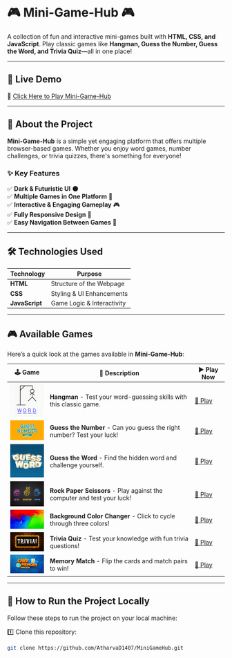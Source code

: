 # 🎮 Mini-Game-Hub 🎮

A collection of fun and interactive mini-games built with **HTML, CSS, and JavaScript**. Play classic games like **Hangman, Guess the Number, Guess the Word, and Trivia Quiz**—all in one place!

---

## 🚀 **Live Demo**

🔗 [Click Here to Play Mini-Game-Hub](https://atharvad1407.github.io/MiniGameHub/)

---

## 🎯 **About the Project**

**Mini-Game-Hub** is a simple yet engaging platform that offers multiple browser-based games. Whether you enjoy word games, number challenges, or trivia quizzes, there's something for everyone!

### ✨ **Key Features**

✅ **Dark & Futuristic UI** 🌑  
✅ **Multiple Games in One Platform** 🎲  
✅ **Interactive & Engaging Gameplay** 🎮  
✅ **Fully Responsive Design** 📱  
✅ **Easy Navigation Between Games** 🔄

---

## 🛠 **Technologies Used**

| Technology     | Purpose                    |
| -------------- | -------------------------- |
| **HTML**       | Structure of the Webpage   |
| **CSS**        | Styling & UI Enhancements  |
| **JavaScript** | Game Logic & Interactivity |

---

## 🎮 **Available Games**

Here’s a quick look at the games available in **Mini-Game-Hub**:

| 🕹 Game                                                    | 🎯 Description                                                          | ▶ Play Now                                                                                          |
| --------------------------------------------------------- | ----------------------------------------------------------------------- | --------------------------------------------------------------------------------------------------- |
| <img src="Images/hangman.png" width="100">                | **Hangman** - Test your word-guessing skills with this classic game.    | [🔗 Play](https://atharvad1407.github.io/MiniGameHub/Games/Hangman/index.html)                      |
| <img src="Images/guessTheNumber.jpg" width="100">         | **Guess the Number** - Can you guess the right number? Test your luck!  | [🔗 Play](https://atharvad1407.github.io/MiniGameHub/Games/Guess%20the%20Number/index.html)         |
| <img src="Images/guessTheWord.png" width="100">           | **Guess the Word** - Find the hidden word and challenge yourself.       | [🔗 Play](https://atharvad1407.github.io/MiniGameHub/Games/Guess%20the%20Word/index.html)           |
| <img src="Images/rockPaperScissor.jpg" width="100">       | **Rock Paper Scissors** - Play against the computer and test your luck! | [🔗 Play](https://atharvad1407.github.io/MiniGameHub/Games/Rock%20Paper%20Scissor/index.html)       |
| <img src="Images/backgroundColorChanger.jpg" width="100"> | **Background Color Changer** - Click to cycle through three colors!     | [🔗 Play](https://atharvad1407.github.io/MiniGameHub/Games/Background%20Color%20Changer/index.html) |
| <img src="Images/triviaQuiz.gif" width="100">             | **Trivia Quiz** - Test your knowledge with fun trivia questions!        | [🔗 Play](https://atharvad1407.github.io/MiniGameHub/Games/Trivia%20Quiz/index.html)                |
| <img src="Images/memoryGame.jpg" width="100">             | **Memory Match** - Flip the cards and match pairs to win!               | [🔗 Play](https://atharvad1407.github.io/MiniGameHub/Games/Memory%20Match/index.html)               |

---

## 🔧 **How to Run the Project Locally**

Follow these steps to run the project on your local machine:

1️⃣ Clone this repository:

```bash
git clone https://github.com/AtharvaD1407/MiniGameHub.git
```

